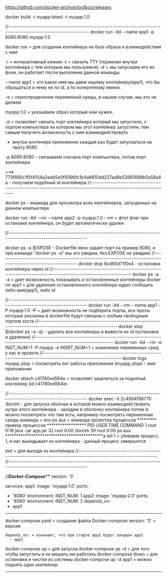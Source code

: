 https://github.com/docker-archive/toolbox/releases

docker build -t myapp:latest -t myapp:1.0

//----------------------------------------------------------------------------------------------------------------------
docker run -itd --name app1 -p 8080:8080 myapp:1.0

docker run = для создания контейнера на базе образа и взаимодействия с ним

-i = интерактивный режим
-t = связать ТТУ (терминал внутри контейнера с тем которым мы пользуемся)
-d = мы запускаем его во фоне, он работает после выполения данной команды

--name app1 = это какое имя мы даем нашему контейнеру(app1), что бы обращаться к нему не по id, а по конкретному имени.

-e = переопределение переменной среды, в нашем случае, мы это не делаем

myapp:1.0 = указываем образ который нам нужен.

-p = позволяет связать порт контейнера который мы запустили, с портом компьютера на котором мы этот контейнер запустили,
тем самым получить возможность с ним взаимодействовать

+ внутри контенера приложение каждый раз будет запускаться на проту 8080

-p 8080:8080 - связываем сначала порт компьютера, потом порт контейнера

===> 773f880c1f5f4104a2edd5e0f9396fc1b4a8810dd227ad9e53991689b0a58a4a - получаем подобный id контейнера
//---------------------------------------------------------------------------------------------------------------------

docker ps - команда для просмотра всех контейнеров, запущенных на данном компьютере

docker run -itd --rm --name app2 -p  myapp:1.0
--rm = фтот флаг при остановке контейнера, он будет автоматически удален

//---------------------------------------------------------------------------------------------------------------------

docker ps -a  (EXPOSE - Dockerfile явно задает порт на пример 8080, и при команде "docker ps -a" мы это увидим, 
без EXPOSE не увидим)
//---------------------------------------------------------------------------------------------------------------------
docker stop 6cd65d71f0e4 - остановка контейнера через id
//---------------------------------------------------------------------------------------------------------------------
docker ps -a  
-a = дает возможность показывать и остановленные контейнеры
docker rm app1 = для удаления остановленного контейнера нудно сообщить либо имя(app1), либо id

//---------------------------------------------------------------------------------------------------------------------
docker run -itd --rm --name app1 -P myapp:1.0
-P = дает возможность не подберать порты, все проты которые указанны в  dockerfile будут связаны с любым свободным 
портом хоста
//---------------------------------------------------------------------------------------------------------------------
docker stop $(docker ps -a -q) - удалить все контейнеры и вывести их id (остановка и удаление)
//---------------------------------------------------------------------------------------------------------------------
docker run -itd --rm -e INST_NUM=1 -P myapp
-e INSRT_NUM=1 = изменение переменных сред у нас в проекте
//---------------------------------------------------------------------------------------------------------------------
docker logs myapp_stop = посмотреть лог работы приложения (myapp_stop) - имя приложения

docker attach  c41780ed564e = позволяет зацепиться за поднятый контейнер (id c41780ed564e)


//---------------------------------------------------------------------------------------------------------------------
docker exec -it 2c4994f96770 /bin/sh - для запуска оболчки в которой можно взаимодействовать нутри этого 
контейнера - заходим в оболочку контейнера
потом ls
можно посмотреть что там есть, например посмотреть переменные среды команда = env
ps aux = команда прсмотра процессов
********* пример процессов ******************
PID   USER     TIME  COMMAND
1 root      0:19 java -jar app.jar
32 root      0:00 /bin/sh
39 root      0:00 ps aux
*********************************************a
kill 1 = убиваем процесс 1, и нас выкидывает из контейнера - данный процесс завершится

exit = для выходя из контейнера
//---------------------------------------------------------------------------------------------------------------------
//---------------------------------------------------------------------------------------------------------------------

//*****************Docker-Compose*******************
version: '3'

services:
app1:
image:  'myapp:1.0'
ports:
- '8080'
environment:
INST_NUM: 1
app2:
image: 'myapp:2.0'
ports:
- '8080'
environment:
INST_NUM: 2
depends_on:
- app1
**************************************************
docker-compose.yaml = создание файла Docker-compose
version: '3' = версия

    depends_on: = означает, что при старте app2 будет запущен app1
      - app1

docker-compose up = для запуска
docker-compose up -d = для того чтобы запустить и не мешать им работать
docker-compose down = для остановки и чистки из системы
docker-compose up -d app1 = можно поднять один контейнер

***************************************************
